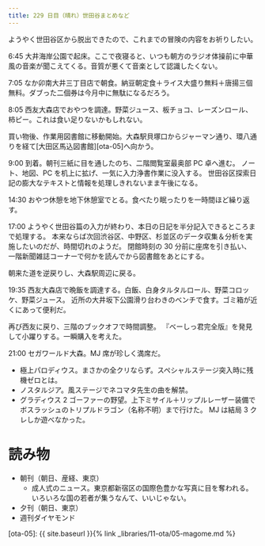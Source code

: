 ```yaml
---
title: 229 日目（晴れ）世田谷まとめなど
---
```


ようやく世田谷区から脱出できたので、これまでの冒険の内容をお祈りしたい。

6:45 大井海岸公園で起床。ここで夜寝ると、いつも朝方のラジオ体操前に中華風の音楽が聞こえてくる。音質が悪くて音楽として認識したくない。

7:05 なか卯南大井三丁目店で朝食。納豆朝定食＋ライス大盛り無料＋唐揚三個無料。ダブった二個券は今月中に無駄になるだろう。

8:05 西友大森店でおやつを調達。野菜ジュース、板チョコ、レーズンロール、柿ピー。これは食い足りないかもしれない。

買い物後、作業用図書館に移動開始。大森駅貝塚口からジャーマン通り、環八通りを経て[大田区馬込図書館][ota-05]へ向かう。

9:00 到着。朝刊三紙に目を通したのち、二階閲覧室最奥部 PC 卓へ進む。
ノート、地図、PC を机上に拡げ、一気に入力浄書作業に没入する。
世田谷区探索日記の膨大なテキストと情報を処理しきれないまま午後になる。

14:30 おやつ休憩を地下休憩室でとる。食べたり眠ったりを一時間ほど繰り返す。

17:00 ようやく世田谷篇の入力が終わり、本日の日記を半分記入できるところまで処理する。
本来ならば次回渋谷区、中野区、杉並区のデータ収集＆分析を実施したいのだが、時間切れのようだ。
閉館時刻の 30 分前に座席を引き払い、一階新聞雑誌コーナーで何かを読んでから図書館をあとにする。

朝来た道を逆戻りし、大森駅周辺に戻る。

19:35 西友大森店で晩飯を調達する。白飯、白身タルタルロール、野菜コロッケ、野菜ジュース。
近所の大井坂下公園滑り台わきのベンチで食す。ゴミ箱が近くにあって便利だ。

再び西友に戻り、三階のブックオフで時間調整。
『べーしっ君完全版』を発見して小躍りする。一瞬購入を考えた。

21:00 セガワールド大森。MJ 席が珍しく満席だ。

* 極上パロディウス。まさかの全クリならず。スペシャルステージ突入時に残機ゼロとは。
* ノスタルジア。風ステージでネコマタ先生の曲を解禁。
* グラディウス 2 ゴーファーの野望。上下ミサイル＋リップルレーザー装備でボスラッシュのトリプルドラゴン（名称不明）まで行けた。
MJ は結局 3 クレしか遊べなかった。

# 読み物

* 朝刊（朝日、産経、東京）
  * 成人式のニュース。東京都新宿区の国際色豊かな写真に目を奪われる。いろいろな国の若者が集うなんて、いいじゃない。
* 夕刊（朝日、東京）
* 週刊ダイヤモンド

[ota-05]: {{ site.baseurl }}{% link _libraries/11-ota/05-magome.md %}
